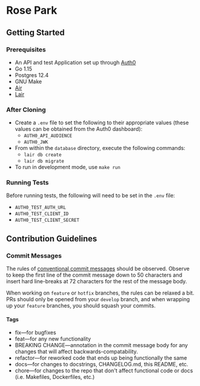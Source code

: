 # Rose Park

## Getting Started

### Prerequisites
- An API and test Application set up through [Auth0](https://auth0.com)
- Go 1.15
- Postgres 12.4
- GNU Make
- [Air](https://github.com/cosmtrek/air) 
- [Lair](https://github.com/weblair/lair)

### After Cloning
- Create a `.env` file to set the following to their appropriate values
  (these values can be obtained from the Auth0 dashboard):
    - `AUTH0_API_AUDIENCE`
    - `AUTH0_JWK`
- From within the `database` directory, execute the following commands:
    - `lair db create`
    - `lair db migrate`
- To run in development mode, use `make run`

### Running Tests
Before running tests, the following will need to be set in the `.env` file:
- `AUTH0_TEST_AUTH_URL`
- `AUTH0_TEST_CLIENT_ID`
- `AUTH0_TEST_CLIENT_SECRET`

## Contribution Guidelines

### Commit Messages
The rules of [conventional commit messages](https://www.conventionalcommits.org/en/v1.0.0-beta.2/) should be observed.
Observe to keep the first line of the commit message down to 50 characters and insert hard line-breaks at 72 characters
for the rest of the message body.

When working on `feature` or `hotfix` branches, the rules can be relaxed a bit. PRs should only be opened from your 
`develop` branch, and when wrapping up your `feature` branches, you should squash your commits.

#### Tags
  - fix&mdash;for bugfixes
  - feat&mdash;for any new functionality
  - BREAKING CHANGE&mdash;annotation in the commit message body for any changes that will affect backwards-compatability.
  - refactor&mdash;for reworked code that ends up being functionally the same
  - docs&mdash;for changes to docstrings, CHANGELOG.md, this README, etc.
  - chore&mdash;for changes to the repo that don't affect functional code or
    docs (i.e. Makefiles, Dockerfiles, etc.)
